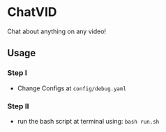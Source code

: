 # ChatVID
Chat about anything on any video!

## Usage
### Step I
* Change Configs at `config/debug.yaml`
### Step II
* run the bash script at terminal using: `bash run.sh`
